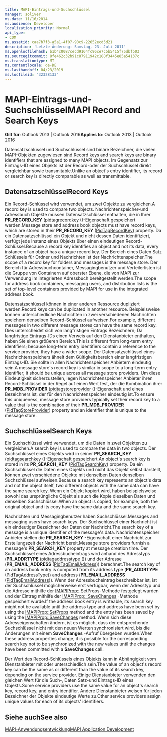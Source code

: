 ```yaml
---
title: MAPI-Eintrags-und-Suchschlüssel
manager: soliver
ms.date: 11/16/2014
ms.audience: Developer
localization_priority: Normal
api_type:
- COM
ms.assetid: caa7b7f3-a5a1-4f07-98c9-22652ecd5d21
description: 'Letzte Änderung: Samstag, 23. Juli 2011'
ms.openlocfilehash: b1b4c0087cecd9164fc96ce7c5b5415f75dbfb03
ms.sourcegitcommit: 8fe462c32b91c87911942c188f3445e85a54137c
ms.translationtype: MT
ms.contentlocale: de-DE
ms.lasthandoff: 04/23/2019
ms.locfileid: "32328133"
---
```

# <a name="mapi-record-and-search-keys"></a><span data-ttu-id="6024b-103">MAPI-Eintrags-und-Suchschlüssel</span><span class="sxs-lookup"><span data-stu-id="6024b-103">MAPI Record and Search Keys</span></span>

  
  
<span data-ttu-id="6024b-104">**Gilt für**: Outlook 2013 | Outlook 2016</span><span class="sxs-lookup"><span data-stu-id="6024b-104">**Applies to**: Outlook 2013 | Outlook 2016</span></span> 
  
<span data-ttu-id="6024b-105">Datensatzschlüssel und Suchschlüssel sind binäre Bezeichner, die vielen MAPI-Objekten zugewiesen sind.</span><span class="sxs-lookup"><span data-stu-id="6024b-105">Record keys and search keys are binary identifiers that are assigned to many MAPI objects.</span></span> <span data-ttu-id="6024b-106">Im Gegensatz zur Eintrags-ID eines Objekts ist der Record-oder der Suchschlüssel direkt vergleichbar sowie transmitable.</span><span class="sxs-lookup"><span data-stu-id="6024b-106">Unlike an object's entry identifier, its record or search key is directly comparable as well as transmittable.</span></span> 
  
## <a name="record-keys"></a><span data-ttu-id="6024b-107">Datensatzschlüssel</span><span class="sxs-lookup"><span data-stu-id="6024b-107">Record Keys</span></span>

<span data-ttu-id="6024b-108">Ein Record-Schlüssel wird verwendet, um zwei Objekte zu vergleichen.</span><span class="sxs-lookup"><span data-stu-id="6024b-108">A record key is used to compare two objects.</span></span> <span data-ttu-id="6024b-109">Nachrichtenspeicher-und Adressbuch Objekte müssen Datensatzschlüssel enthalten, die in Ihrer **PR_RECORD_KEY** ([pidtagrecordkey (](pidtagrecordkey-canonical-property.md))-Eigenschaft gespeichert werden.</span><span class="sxs-lookup"><span data-stu-id="6024b-109">Message store and address book objects must have record keys, which are stored in their **PR_RECORD_KEY** ([PidTagRecordKey](pidtagrecordkey-canonical-property.md)) property.</span></span> <span data-ttu-id="6024b-110">Da ein Datensatzschlüssel ein Objekt und nicht dessen Daten identifiziert, verfügt jede Instanz eines Objekts über einen eindeutigen Record-Schlüssel.</span><span class="sxs-lookup"><span data-stu-id="6024b-110">Because a record key identifies an object and not its data, every instance of an object has a unique record key.</span></span> <span data-ttu-id="6024b-111">Der Bereich eines Daten Satz Schlüssels für Ordner und Nachrichten ist der Nachrichtenspeicher.</span><span class="sxs-lookup"><span data-stu-id="6024b-111">The scope of a record key for folders and messages is the message store.</span></span> <span data-ttu-id="6024b-112">Der Bereich für Adressbuchcontainer, Messagingbenutzer und Verteilerlisten ist die Gruppe von Containern auf oberster Ebene, die von MAPI zur Verwendung im integrierten Adressbuch bereitgestellt werden.</span><span class="sxs-lookup"><span data-stu-id="6024b-112">The scope for address book containers, messaging users, and distribution lists is the set of top-level containers provided by MAPI for use in the integrated address book.</span></span>
  
<span data-ttu-id="6024b-113">Datensatzschlüssel können in einer anderen Ressource dupliziert werden.</span><span class="sxs-lookup"><span data-stu-id="6024b-113">Record keys can be duplicated in another resource.</span></span> <span data-ttu-id="6024b-114">Beispielsweise können unterschiedliche Nachrichten in zwei verschiedenen Nachrichten speichern denselben Record-Schlüssel aufweisen.</span><span class="sxs-lookup"><span data-stu-id="6024b-114">For example, different messages in two different message stores can have the same record key.</span></span> <span data-ttu-id="6024b-115">Dies unterscheidet sich von langfristigen Eintrags Bezeichnern; Da langfristige Eintrags-IDs einen Verweis auf den Dienstanbieter enthalten, haben Sie einen größeren Bereich.</span><span class="sxs-lookup"><span data-stu-id="6024b-115">This is different from long-term entry identifiers; because long-term entry identifiers contain a reference to the service provider, they have a wider scope.</span></span> <span data-ttu-id="6024b-116">Der Datensatzschlüssel eines Nachrichtenspeichers ähnelt dem Gültigkeitsbereich einer langfristigen Eintrags-ID. Sie sollte in allen Nachrichtenspeicher Anbietern eindeutig sein.</span><span class="sxs-lookup"><span data-stu-id="6024b-116">A message store's record key is similar in scope to a long-term entry identifier; it should be unique across all message store providers.</span></span> <span data-ttu-id="6024b-117">Um diese Eindeutigkeit sicherzustellen, legen Nachrichtenspeicher Anbieter ihren Record-Schlüssel in der Regel auf einen Wert fest, der die Kombination ihrer **PR_MDB_PROVIDER** ([pidtagstoreprovider (](pidtagstoreprovider-canonical-property.md))-Eigenschaft und eines Bezeichners ist, der für den Nachrichtenspeicher eindeutig ist.</span><span class="sxs-lookup"><span data-stu-id="6024b-117">To ensure this uniqueness, message store providers typically set their record key to a value that is the combination of their **PR_MDB_PROVIDER** ([PidTagStoreProvider](pidtagstoreprovider-canonical-property.md)) property and an identifier that is unique to the message store.</span></span>
  
## <a name="search-keys"></a><span data-ttu-id="6024b-118">Suchschlüssel</span><span class="sxs-lookup"><span data-stu-id="6024b-118">Search Keys</span></span>

<span data-ttu-id="6024b-119">Ein Suchschlüssel wird verwendet, um die Daten in zwei Objekten zu vergleichen.</span><span class="sxs-lookup"><span data-stu-id="6024b-119">A search key is used to compare the data in two objects.</span></span> <span data-ttu-id="6024b-120">Der Suchschlüssel eines Objekts wird in seiner **PR_SEARCH_KEY** ([pidtagsearchkey (](pidtagsearchkey-canonical-property.md))-Eigenschaft gespeichert.</span><span class="sxs-lookup"><span data-stu-id="6024b-120">An object's search key is stored in its **PR_SEARCH_KEY** ([PidTagSearchKey](pidtagsearchkey-canonical-property.md)) property.</span></span> <span data-ttu-id="6024b-121">Da ein Suchschlüssel die Daten eines Objekts und nicht das Objekt selbst darstellt, können zwei verschiedene Objekte mit denselben Daten denselben Suchschlüssel aufweisen.</span><span class="sxs-lookup"><span data-stu-id="6024b-121">Because a search key represents an object's data and not the object itself, two different objects with the same data can have the same search key.</span></span> <span data-ttu-id="6024b-122">Wenn ein Objekt kopiert wird, haben beispielsweise sowohl das ursprüngliche Objekt als auch die Kopie dieselben Daten und denselben Suchschlüssel.</span><span class="sxs-lookup"><span data-stu-id="6024b-122">When an object is copied, for example, both the original object and its copy have the same data and the same search key.</span></span>
  
<span data-ttu-id="6024b-123">Nachrichten und Messagingbenutzer haben Suchschlüssel.</span><span class="sxs-lookup"><span data-stu-id="6024b-123">Messages and messaging users have search keys.</span></span> <span data-ttu-id="6024b-124">Der Suchschlüssel einer Nachricht ist ein eindeutiger Bezeichner der Daten der Nachricht.</span><span class="sxs-lookup"><span data-stu-id="6024b-124">The search key of a message is a unique identifier of the message's data.</span></span> <span data-ttu-id="6024b-125">Nachrichtenspeicher Anbieter stellen die **PR_SEARCH_KEY** -Eigenschaft einer Nachricht zur Erstellungszeit der Nachricht bereit.</span><span class="sxs-lookup"><span data-stu-id="6024b-125">Message store providers furnish a message's **PR_SEARCH_KEY** property at message creation time.</span></span> <span data-ttu-id="6024b-126">Der Suchschlüssel eines Adressbucheintrags wird anhand des Adresstyps (**PR_ADDRTYPE** ([pidtagaddresstype (](pidtagaddresstype-canonical-property.md))) und der Adresse (**PR_EMAIL_ADDRESS** ([PidTagEmailAddress](pidtagemailaddress-canonical-property.md))) berechnet.</span><span class="sxs-lookup"><span data-stu-id="6024b-126">The search key of an address book entry is computed from its address type (**PR_ADDRTYPE** ([PidTagAddressType](pidtagaddresstype-canonical-property.md))) and address (**PR_EMAIL_ADDRESS** ([PidTagEmailAddress](pidtagemailaddress-canonical-property.md))).</span></span> <span data-ttu-id="6024b-127">Wenn der Adressbucheintrag beschreibbar ist, ist der Suchschlüssel möglicherweise erst verfügbar, wenn der Adresstyp und die Adresse mithilfe der [IMAPIProp::](imapiprop-setprops.md) SetProps-Methode festgelegt wurden und der Eintrag mithilfe der [IMAPIProp:: SaveChanges](imapiprop-savechanges.md) -Methode gespeichert wurde.</span><span class="sxs-lookup"><span data-stu-id="6024b-127">If the address book entry is writeable, its search key might not be available until the address type and address have been set by using the [IMAPIProp::SetProps](imapiprop-setprops.md) method and the entry has been saved by using the [IMAPIProp::SaveChanges](imapiprop-savechanges.md) method.</span></span> <span data-ttu-id="6024b-128">Wenn sich diese Adresseigenschaften ändern, ist es möglich, dass der entsprechende Suchschlüssel nicht mit den neuen Werten synchronisiert wird, bis die Änderungen mit einem **SaveChanges** -Aufruf übergeben wurden.</span><span class="sxs-lookup"><span data-stu-id="6024b-128">When these address properties change, it is possible for the corresponding search key not to be synchronized with the new values until the changes have been committed with a **SaveChanges** call.</span></span> 
  
<span data-ttu-id="6024b-129">Der Wert des Record-Schlüssels eines Objekts kann in Abhängigkeit vom Dienstanbieter mit oder unterschiedlich sein.</span><span class="sxs-lookup"><span data-stu-id="6024b-129">The value of an object's record key can be the same as or different than the value of its search key, depending on the service provider.</span></span> <span data-ttu-id="6024b-130">Einige Dienstanbieter verwenden den gleichen Wert für die Such-, Daten Satz-und Eintrags-ID eines Objekts.</span><span class="sxs-lookup"><span data-stu-id="6024b-130">Some service providers use the same value for an object's search key, record key, and entry identifier.</span></span> <span data-ttu-id="6024b-131">Andere Dienstanbieter weisen für jeden Bezeichner der Objekte eindeutige Werte zu.</span><span class="sxs-lookup"><span data-stu-id="6024b-131">Other service providers assign unique values for each of its objects' identifiers.</span></span> 
  
## <a name="see-also"></a><span data-ttu-id="6024b-132">Siehe auch</span><span class="sxs-lookup"><span data-stu-id="6024b-132">See also</span></span>



[<span data-ttu-id="6024b-133">MAPI-Anwendungsentwicklung</span><span class="sxs-lookup"><span data-stu-id="6024b-133">MAPI Application Development</span></span>](mapi-application-development.md)

